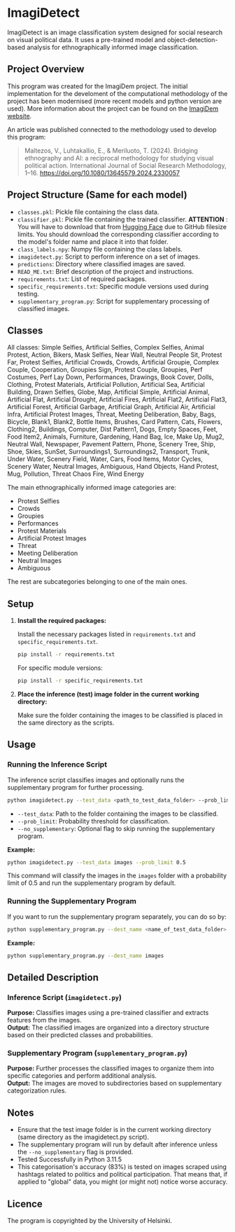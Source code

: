
# ImagiDetect

ImagiDetect is an image classification system designed for social research on visual political data. It uses a pre-trained model and object-detection-based analysis for ethnographically informed image classification.

## Project Overview

This program was created for the ImagiDem project. The initial implementation for the develoment of the computational methodology of the project has been modernised (more recent models and python version are used). More information about the project can be found on the [ImagiDem website](https://csd.fi/imagidem/).

An article was published connected to the methodology used to develop this program:
> Maltezos, V., Luhtakallio, E., & Meriluoto, T. (2024). Bridging ethnography and AI: a reciprocal methodology for studying visual political action. International Journal of Social Research Methodology, 1–16. https://doi.org/10.1080/13645579.2024.2330057

## Project Structure (Same for each model)

- `classes.pkl`: Pickle file containing the class data.
- `classifier.pkl`: Pickle file containing the trained classifier. **ATTENTION** : You will have to download that from [Hugging Face](https://huggingface.co/Vasilis-Malt/ImagiDetect/tree/main) due to GitHub filesize limits. You should download the corresponding classifier according to the model's folder name and place it into that folder. 
- `class_labels.npy`: Numpy file containing the class labels.
- `imagidetect.py`: Script to perform inference on a set of images.
- `predictions`: Directory where classified images are saved.
- `READ_ME.txt`: Brief description of the project and instructions.
- `requirements.txt`: List of required packages.
- `specific_requirements.txt`: Specific module versions used during testing.
- `supplementary_program.py`: Script for supplementary processing of classified images.

## Classes

All classes:
Simple Selfies, Artificial Selfies, Complex Selfies, Animal Protest, Action, Bikers, Mask Selfies, Near Wall, Neutral People Sit, Protest Far, Protest Selfies, Artificial Crowds, Crowds, Artificial Groupie, Complex Couple, Cooperation, Groupies Sign, Protest Couple, Groupies, Perf Costumes, Perf Lay Down, Performances, Drawings, Book Cover, Dolls, Clothing, Protest Materials, Artificial Pollution, Artificial Sea, Artificial Building, Drawn Selfies, Globe, Map, Artificial Simple, Artificial Animal, Artificial Flat, Artificial Drought, Artificial Fires, Artificial Flat2, Artificial Flat3, Artificial Forest, Artificial Garbage, Artificial Graph, Artificial Air, Artificial Infra, Artificial Protest Images, Threat, Meeting Deliberation, Baby, Bags, Bicycle, Blank1, Blank2, Bottle Items, Brushes, Card Pattern, Cats, Flowers, Clothing2, Buildings, Computer, Dist Pattern1, Dogs, Empty Spaces, Feet, Food Item2, Animals, Furniture, Gardening, Hand Bag, Ice, Make Up, Mug2, Neutral Wall, Newspaper, Pavement Pattern, Phone, Scenery Tree, Ship, Shoe, Skies, SunSet, Surroundings1, Surroundings2, Transport, Trunk, Under Water, Scenery Field, Water, Cars, Food Items, Motor Cycles, Scenery Water, Neutral Images, Ambiguous, Hand Objects, Hand Protest, Mug, Pollution, Threat Chaos Fire, Wind Energy

The main ethnographically informed image categories are:
- Protest Selfies
- Crowds
- Groupies
- Performances
- Protest Materials
- Artificial Protest Images
- Threat
- Meeting Deliberation
- Neutral Images
- Ambiguous

The rest are subcategories belonging to one of the main ones.


## Setup

1. **Install the required packages:**

   Install the necessary packages listed in `requirements.txt` and `specific_requirements.txt`.

   ```bash
   pip install -r requirements.txt
   ```

   For specific module versions:

   ```bash
   pip install -r specific_requirements.txt
   ```

2. **Place the inference (test) image folder in the current working directory:**

   Make sure the folder containing the images to be classified is placed in the same directory as the scripts.

## Usage

### Running the Inference Script

The inference script classifies images and optionally runs the supplementary program for further processing.

```bash
python imagidetect.py --test_data <path_to_test_data_folder> --prob_limit <probability_limit> [--no_supplementary]
```

- `--test_data`: Path to the folder containing the images to be classified.
- `--prob_limit`: Probability threshold for classification.
- `--no_supplementary`: Optional flag to skip running the supplementary program.

**Example:**

```bash
python imagidetect.py --test_data images --prob_limit 0.5
```

This command will classify the images in the `images` folder with a probability limit of 0.5 and run the supplementary program by default.

### Running the Supplementary Program

If you want to run the supplementary program separately, you can do so by:

```bash
python supplementary_program.py --dest_name <name_of_test_data_folder>
```

**Example:**

```bash
python supplementary_program.py --dest_name images
```

## Detailed Description

### Inference Script (`imagidetect.py`)

**Purpose:** Classifies images using a pre-trained classifier and extracts features from the images.  
**Output:** The classified images are organized into a directory structure based on their predicted classes and probabilities.

### Supplementary Program (`supplementary_program.py`)

**Purpose:** Further processes the classified images to organize them into specific categories and perform additional analysis.  
**Output:** The images are moved to subdirectories based on supplementary categorization rules.

## Notes

- Ensure that the test image folder is in the current working directory (same directory as the imagidetect.py script).
- The supplementary program will run by default after inference unless the `--no_supplementary` flag is provided.
- Tested Successfully in Python 3.11.5
- This categorisation's accuracy (83%) is tested on images scraped using hashtags related to politics and political participation. That means that, if applied to "global" data, you might (or might not) notice worse accuracy. 

## Licence

The program is copyrighted by the University of Helsinki.

